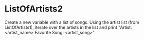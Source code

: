# ListOfArtists2
Create a new variable with a list of songs. Using the artist list (from ListOfArtists1), iterate over the artists in the list and print "Artist: &lt;artist_name> Favorite Song: &lt;artist_song>"  
